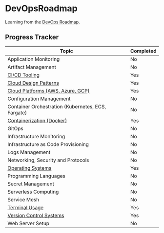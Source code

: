 # DevOpsRoadmap

Learning from the [DevOps Roadmap](https://roadmap.sh/devops).

## Progress Tracker

| Topic                                           | Completed |
| ----------------------------------------------- | --------- |
| Application Monitoring                          | No        |
| Artifact Management                             | No        |
| [CI/CD Tooling](CICD-Tooling/readme.md)                                   | Yes       |
| [Cloud Design Patterns](Cloud-Design-Patterns/readme.md)                           | Yes       |
| [Cloud Platforms (AWS, Azure, GCP)](Cloud-Platforms/readme.md)               | Yes        |
| Configuration Management                        | No        |
| Container Orchestration (Kubernetes, ECS, Fargate)                         | No        |
| [Containerization (Docker)](Containerization/readme.md)           | Yes        |
| GitOps                                          | No        |
| Infrastructure Monitoring                       | No        |
| Infrastructure as Code Provisioning             | No        |
| Logs Management                                 | No        |
| Networking, Security and Protocols              | No        |
| [Operating Systems](Operating-Systems/readme.md)                               | Yes        |
| Programming Languages                           | No        |
| Secret Management                               | No        |
| Serverless Computing                            | No        |
| Service Mesh                                    | No        |
| [Terminal Usage](Terminal-Usage/readme.md)                                  | Yes        |
| [Version Control Systems](Version-Control-Systems/readme.md)                         | Yes       |
| Web Server Setup                                | No        |
